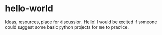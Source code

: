 # hello-world
Ideas, resources, place for discussion. 
Hello! I would be excited if someone could suggest some basic python projects for me to practice.
